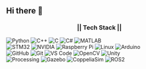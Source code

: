 ## Hi there 👋

<!--
**StrPicket/StrPicket** is a ✨ _special_ ✨ repository because its `README.md` (this file) appears on your GitHub profile.

Here are some ideas to get you started:

- 🔭 I’m currently working on ...
- 🌱 I’m currently learning ...
- 👯 I’m looking to collaborate on ...
- 🤔 I’m looking for help with ...
- 💬 Ask me about ...
- 📫 How to reach me: ...
- 😄 Pronouns: ...
- ⚡ Fun fact: ...
-->

<!-- ==================== -->
<!--   Tech Stack -->
<!-- ==================== -->
<h3 align="center"> || Tech Stack ||</h3>
  <img src="https://img.shields.io/badge/Python-3776AB?style=flat-square&logo=python&logoColor=white" alt="Python"/>
  <img src="https://img.shields.io/badge/C++-00599C?style=flat-square&logo=c%2B%2B&logoColor=white" alt="C++"/>
  <img src="https://img.shields.io/badge/C-00599C?style=flat-square&logo=c&logoColor=white" alt="C"/>
  <img src="https://img.shields.io/badge/C%23-239120?style=flat-square&logo=c-sharp&logoColor=white" alt="C#"/>
  <img src="https://img.shields.io/badge/MATLAB-0076A8?style=flat-square&logo=mathworks&logoColor=white" alt="MATLAB"/>
  <br/>
  <img src="https://img.shields.io/badge/STM32-1A1A1A?style=flat-square&logo=stmicroelectronics&logoColor=white" alt="STM32"/>
  <img src="https://img.shields.io/badge/NVIDIA-76B900?style=flat-square&logo=nvidia&logoColor=white" alt="NVIDIA"/>
  <img src="https://img.shields.io/badge/Raspberry%20Pi-C51A4A?style=flat-square&logo=raspberry-pi&logoColor=white" alt="Raspberry Pi"/>
  <img src="https://img.shields.io/badge/Linux-FCC624?style=flat-square&logo=linux&logoColor=black" alt="Linux"/>
  <img src="https://img.shields.io/badge/Arduino-00979D?style=flat-square&logo=arduino&logoColor=white" alt="Arduino"/>
  <br/>
  <img src="https://img.shields.io/badge/GitHub-181717?style=flat-square&logo=github&logoColor=white" alt="GitHub"/>
  <img src="https://img.shields.io/badge/Git-F05032?style=flat-square&logo=git&logoColor=white" alt="Git"/>
  <img src="https://img.shields.io/badge/VS%20Code-007ACC?style=flat-square&logo=visual-studio-code&logoColor=white" alt="VS Code"/>
  <img src="https://img.shields.io/badge/OpenCV-228B22?style=flat-square&logo=opencv&logoColor=white" alt="OpenCV"/>
  <img src="https://img.shields.io/badge/Unity-000000?style=flat-square&logo=unity&logoColor=white" alt="Unity"/>
  <br/>
  <img src="https://img.shields.io/badge/Processing-000000?style=flat-square&logo=processingfoundation&logoColor=white" alt="Processing"/>
  <img src="https://img.shields.io/badge/Gazebo-239120?style=flat-square&logo=gazebo&logoColor=white" alt="Gazebo"/>
  <img src="https://img.shields.io/badge/CoppeliaSim-7B1FA2?style=flat-square&logo=coppeliasim&logoColor=white" alt="CoppeliaSim"/>
  <img src="https://img.shields.io/badge/ROS2-CE0000?style=flat-square&logo=ros&logoColor=white" alt="ROS2"/>
</p>
